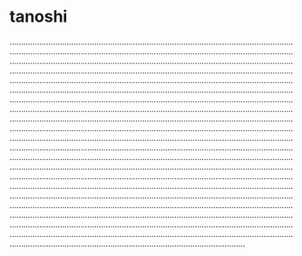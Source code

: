 # tanoshi

...................................................................................................................................................................................................................................................................................................................................................................................................................................................................................................................................................................................................................................................................................................................................................................................................................................................................................................................................................................................................................................................................................................................................................................................................................................................................................................................................................................................................................................................................................................................................................................................................................................................................................................................................................................................................................................................................................................................................................................................................................................................................................................................................................................................................................................................................................................................................................................................................................................................................................................................................................................................................................................................................................................................................................................................................................